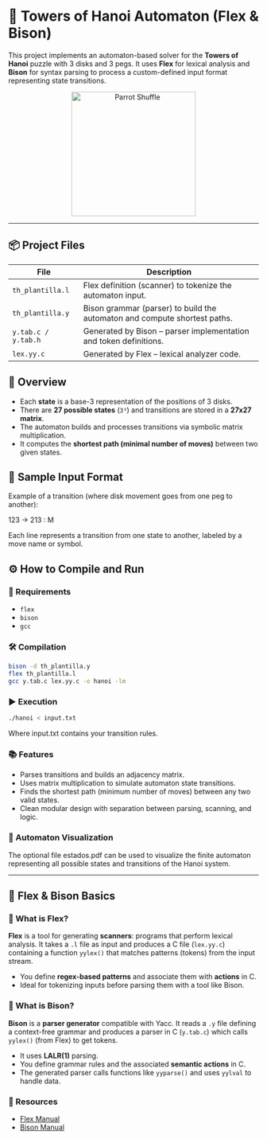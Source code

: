 # 🗼 Towers of Hanoi Automaton (Flex & Bison)

This project implements an automaton-based solver for the **Towers of Hanoi** puzzle with 3 disks and 3 pegs. It uses **Flex** for lexical analysis and **Bison** for syntax parsing to process a custom-defined input format representing state transitions.

<p align="center">
  <img src="https://i.imgur.com/V4R2grL.gif" alt="Parrot Shuffle" width="250">
</p>

---

## 📦 Project Files

| File | Description |
|------|-------------|
| `th_plantilla.l` | Flex definition (scanner) to tokenize the automaton input. |
| `th_plantilla.y` | Bison grammar (parser) to build the automaton and compute shortest paths. |
| `y.tab.c / y.tab.h` | Generated by Bison – parser implementation and token definitions. |
| `lex.yy.c` | Generated by Flex – lexical analyzer code. |

## 🧠 Overview

- Each **state** is a base-3 representation of the positions of 3 disks.
- There are **27 possible states** (`3³`) and transitions are stored in a **27x27 matrix**.
- The automaton builds and processes transitions via symbolic matrix multiplication.
- It computes the **shortest path (minimal number of moves)** between two given states.

## 🧪 Sample Input Format

Example of a transition (where disk movement goes from one peg to another):

123 -> 213 : M

Each line represents a transition from one state to another, labeled by a move name or symbol.

## ⚙️ How to Compile and Run

### 🔧 Requirements

- `flex`
- `bison`
- `gcc`

### 🛠️ Compilation

```bash
bison -d th_plantilla.y
flex th_plantilla.l
gcc y.tab.c lex.yy.c -o hanoi -lm
```

### ▶️ Execution

```bash
./hanoi < input.txt
```

Where input.txt contains your transition rules.

### 📚 Features

- Parses transitions and builds an adjacency matrix.
- Uses matrix multiplication to simulate automaton state transitions.
- Finds the shortest path (minimum number of moves) between any two valid states.
- Clean modular design with separation between parsing, scanning, and logic.

### 📁 Automaton Visualization

The optional file estados.pdf can be used to visualize the finite automaton representing all possible states and transitions of the Hanoi system.

---

## 📖 Flex & Bison Basics

### 📘 What is Flex?

**Flex** is a tool for generating **scanners**: programs that perform lexical analysis. It takes a `.l` file as input and produces a C file (`lex.yy.c`) containing a function `yylex()` that matches patterns (tokens) from the input stream.

- You define **regex-based patterns** and associate them with **actions** in C.
- Ideal for tokenizing inputs before parsing them with a tool like Bison.

### 📙 What is Bison?

**Bison** is a **parser generator** compatible with Yacc. It reads a `.y` file defining a context-free grammar and produces a parser in C (`y.tab.c`) which calls `yylex()` (from Flex) to get tokens.

- It uses **LALR(1)** parsing.
- You define grammar rules and the associated **semantic actions** in C.
- The generated parser calls functions like `yyparse()` and uses `yylval` to handle data.

### 🔗 Resources

- [Flex Manual](https://westes.github.io/flex/manual/)
- [Bison Manual](https://www.gnu.org/software/bison/manual/)

